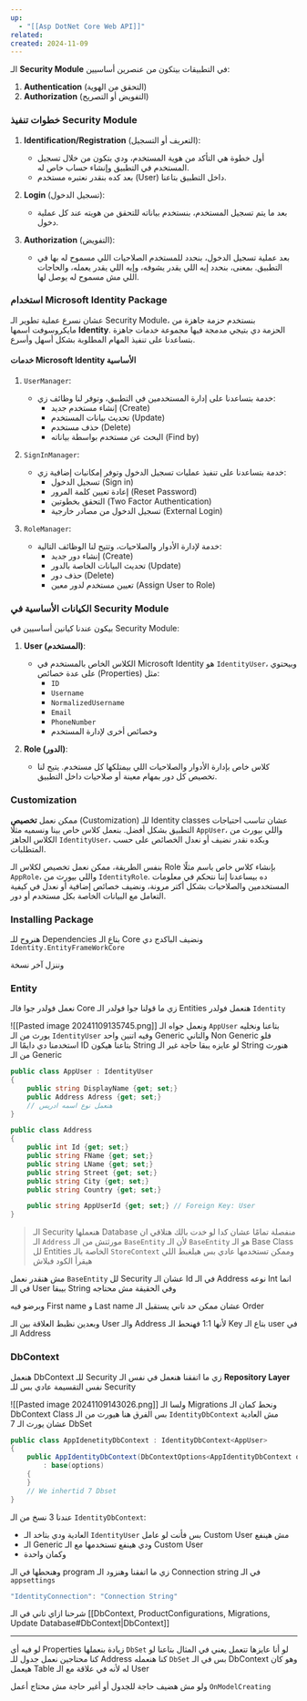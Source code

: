 ```yaml
---
up:
  - "[[Asp DotNet Core Web API]]"
related: 
created: 2024-11-09
---
```

الـ **Security Module** في التطبيقات بيتكون من عنصرين أساسيين: 

1. **Authentication** (التحقق من الهوية)
2. **Authorization** (التفويض أو التصريح)

### خطوات تنفيذ Security Module

1. **Identification/Registration** (التعريف أو التسجيل):  
   - أول خطوة هي التأكد من هوية المستخدم، ودي بتكون من خلال تسجيل المستخدم في التطبيق وإنشاء حساب خاص له. 
   - بعد كده بنقدر نعتبره مستخدم (User) داخل التطبيق بتاعنا.

2. **Login** (تسجيل الدخول):  
   - بعد ما يتم تسجيل المستخدم، بنستخدم بياناته للتحقق من هويته عند كل عملية دخول.

3. **Authorization** (التفويض):  
   - بعد عملية تسجيل الدخول، بنحدد للمستخدم الصلاحيات اللي مسموح له بها في التطبيق. بمعنى، بنحدد إيه اللي يقدر يشوفه، وإيه اللي يقدر يعمله، والحاجات اللي مش مسموح له يوصل لها.

### استخدام Microsoft Identity Package

عشان نسرع عملية تطوير الـ Security Module، بنستخدم حزمة جاهزة من مايكروسوفت اسمها **Identity**. 
الحزمة دي بتيجي مدمجة فيها مجموعة خدمات جاهزة بتساعدنا على تنفيذ المهام المطلوبة بشكل أسهل وأسرع.

#### خدمات Microsoft Identity الأساسية

1. `UserManager`:  
   - خدمة بتساعدنا على إدارة المستخدمين في التطبيق، وتوفر لنا وظائف زي:
     - إنشاء مستخدم جديد (Create)
     - تحديث بيانات المستخدم (Update)
     - حذف مستخدم (Delete)
     - البحث عن مستخدم بواسطة بياناته (Find by)

2. `SignInManager`:  
   - خدمة بتساعدنا على تنفيذ عمليات تسجيل الدخول وتوفر إمكانيات إضافية زي:
     - تسجيل الدخول (Sign in)
     - إعادة تعيين كلمة المرور (Reset Password)
     - التحقق بخطوتين (Two Factor Authentication)
     - تسجيل الدخول من مصادر خارجية (External Login)

3. `RoleManager`:  
   - خدمة لإدارة الأدوار والصلاحيات، وتتيح لنا الوظائف التالية:
     - إنشاء دور جديد (Create)
     - تحديث البيانات الخاصة بالدور (Update)
     - حذف دور (Delete)
     - تعيين مستخدم لدور معين (Assign User to Role)

### الكيانات الأساسية في Security Module

بيكون عندنا كيانين أساسيين في Security Module:

1. **User (المستخدم)**:  
   - الكلاس الخاص بالمستخدم في Microsoft Identity هو `IdentityUser`، وبيحتوي على عدة خصائص (Properties) مثل:
     - `ID`
     - `Username`
     - `NormalizedUsername`
     - `Email`
     - `PhoneNumber`
     - وخصائص أخرى لإدارة المستخدم

2. **Role (الدور)**:  
   - كلاس خاص بإدارة الأدوار والصلاحيات اللي بيمتلكها كل مستخدم. يتيح لنا تخصيص كل دور بمهام معينة أو صلاحيات داخل التطبيق.

### Customization
ممكن نعمل **تخصيص** (Customization) للـ Identity classes عشان تناسب احتياجات التطبيق بشكل أفضل. 
بنعمل كلاس خاص بينا ونسميه مثلًا `AppUser`، واللي بيورث من الكلاس الجاهز `IdentityUser`، وبكده نقدر نضيف أو نعدل الخصائص على حسب المتطلبات.

بنفس الطريقة، ممكن نعمل تخصيص لكلاس الـ Role بإنشاء كلاس خاص باسم مثلًا `AppRole`، واللي بيورث من `IdentityRole`. 
ده بيساعدنا إننا نتحكم في معلومات المستخدمين والصلاحيات بشكل أكتر مرونة، ونضيف خصائص إضافية أو نعدل في كيفية التعامل مع البيانات الخاصة بكل مستخدم أو دور.

### Installing Package
هنروح للـ Dependencies بتاع الـ Core ونضيف الباكدج دي 
`Identity.EntityFrameWorkCore`

وننزل آخر نسخة
### Entity
نعمل فولدر جوا فالـ Core زي ما قولنا جوا فولدر الـ Entities هنعمل فولدر `Identity`

![[Pasted image 20241109135745.png]]
ونعمل جواه الـ `AppUser` بتاعنا ونخليه يورث من الـ `IdentityUser` وفيه اتنين واحد Generic والتاني Non Generic
فلو استخدمنا دي دايمًا الـ ID بتاعنا هيكون String لو عايزه يبقا حاجة غير الـ String هنورث من الـ Generic
```cs
public class AppUser : IdentityUser
{
	public string DisplayName {get; set;}
	public Address Adress {get; set;}
	// هنعمل نوع اسمه ادريس
}

public class Address
{
	public int Id {get; set;}
	public string FName {get; set;}
	public string LName {get; set;}
	public string Street {get; set;}
	public string City {get; set;}
	public string Country {get; set;}

	public string AppUserId {get; set;} // Foreign Key: User
}
```

> الـ Security هنعملها Database منفصلة تمامًا
> عشان كدا لو خدت بالك هتلاقي ان الـ `Address` مورثتش من الـ `BaseEntity`
> لأن الـ `BaseEntity` هو الـ Base Class لل Entities الخاصة بالـ `StoreContext`
> وممكن تستخدمها عادي بس هيلغبط اللي هيقرأ الكود فبلاش

مش هنقدر نعمل `BaseEntity` لل Security عشان الـ Id في الـ Address نوعه Int انما في الـ User بيبقا String
وفي الحقيقة مش محتاجه

وبرضو فيه First name و Last name عشان ممكن حد تاني يستقبل الـ Order

وبعدين نظبط العلاقة بين الـ User والـ Address لأنها 1:1 فهنحط الـ Key بتاع الـ user في الـ Address

### DbContext
هنعمل DbContext للـ Security زي ما اتفقنا 
هنعمل في نفس الـ **Repository Layer** نفس التقسيمة عادي بس للـ Security 

![[Pasted image 20241109143026.png]]
ولسا الـ Migrations ونحط كمان الـ DbContext Class
بس الفرق هنا هيورث من الـ `IdentityDbContext` مش العادية 
عشان يورث الـ 7 DbSet
```cs
public class AppIdenetityDbContext : IdentityDbContext<AppUser>
{
	public AppIdentityDbContext(DbContextOptions<AppIdentityDbContext options) 
		: base(options)
	{
	}
	// We inhertid 7 Dbset
}
```
عندنا 3 نسخ من الـ `IdentityDbContext`:
- العادية ودي بتاخد الـ `IdentityUser` بس فأنت لو عامل Custom User مش هينفع
- الـ Generic ودي هينفع تستخدمها مع الـ Custom User 
- وكمان واحدة


وهنحطها في الـ program زي ما اتفقنا
وهنزود الـ Connection string في الـ `appsettings` 
```cs
"IdentityConnection": "Connection String"
```
شرحنا ازاي تاني في الـ [[DbContext, ProductConfigurations, Migrations, Update Database#DbContext|DbContext]]

---
لو فيه أي Properties زيادة بنعملها `DbSet` لو أنا عايزها تتعمل
يعني في المثال بتاعنا لو كنا محتاجين نعمل جدول للـ Address كنا هنعمله `DbSet` بس في الـ DbContext وهو كان هيعمل Table له لأنه في علاقة مع الـ User

ولو مش هضيف حاجة للجدول أو أغير حاجة مش محتاج أعمل `OnModelCreating` 